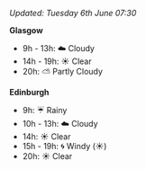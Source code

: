*Updated: Tuesday 6th June 07:30*

**Glasgow**

* 9h - 13h: :cloud: Cloudy
* 14h - 19h: :sunny: Clear
* 20h: :partly_sunny: Partly Cloudy

**Edinburgh**

* 9h: :umbrella: Rainy
* 10h - 13h: :cloud: Cloudy
* 14h: :sunny: Clear
* 15h - 19h: :cyclone: Windy (:sunny:)
* 20h: :sunny: Clear
